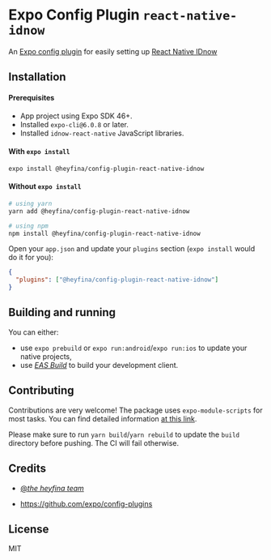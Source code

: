 # Expo Config Plugin `react-native-idnow`

An [Expo config plugin](https://docs.expo.io/guides/config-plugins) for easily setting up [React Native IDnow](https://github.com/bitwala/react-native-idnow)

## Installation

#### Prerequisites

- App project using Expo SDK 46+.
- Installed `expo-cli@6.0.8` or later.
- Installed `idnow-react-native` JavaScript libraries.

#### With `expo install`

```
expo install @heyfina/config-plugin-react-native-idnow
```

#### Without `expo install`

```sh
# using yarn
yarn add @heyfina/config-plugin-react-native-idnow

# using npm
npm install @heyfina/config-plugin-react-native-idnow
```

Open your `app.json` and update your `plugins` section (`expo install` would do it for you):

```json
{
  "plugins": ["@heyfina/config-plugin-react-native-idnow"]
}
```

## Building and running

You can either:

- use `expo prebuild` or `expo run:android`/`expo run:ios` to update your native projects,
- use _[EAS Build](https://docs.expo.io/build/introduction/)_ to build your development client.

## Contributing

Contributions are very welcome! The package uses `expo-module-scripts` for most tasks. You can find detailed information [at this link](https://github.com/expo/expo/tree/master/packages/expo-module-scripts#-config-plugin).

Please make sure to run `yarn build`/`yarn rebuild` to update the `build` directory before pushing. The CI will fail otherwise.

## Credits

- [@_the heyfina team_](https://github.com/heyfina)

- <https://github.com/expo/config-plugins>

## License

MIT
